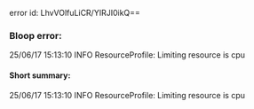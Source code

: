 error id: LhvVOlfuLiCR/YIRJI0ikQ==
### Bloop error:

25/06/17 15:13:10 INFO ResourceProfile: Limiting resource is cpu
#### Short summary: 

25/06/17 15:13:10 INFO ResourceProfile: Limiting resource is cpu